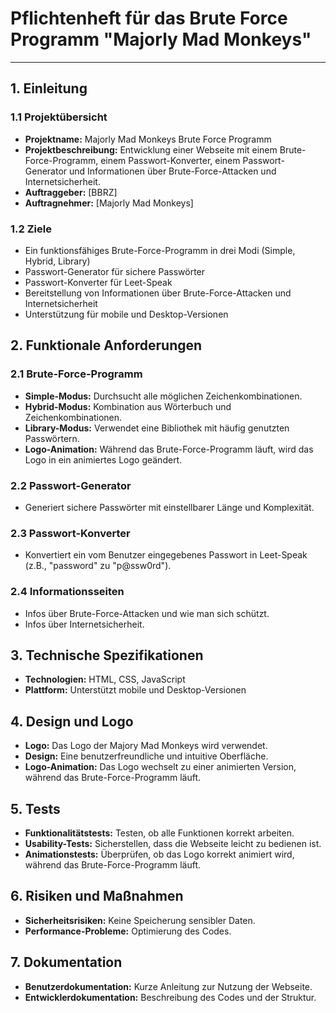 # Pflichtenheft für das Brute Force Programm "Majorly Mad Monkeys"

---

## 1. Einleitung

### 1.1 Projektübersicht
- **Projektname:** Majorly Mad Monkeys Brute Force Programm
- **Projektbeschreibung:** Entwicklung einer Webseite mit einem Brute-Force-Programm, einem Passwort-Konverter, einem Passwort-Generator und Informationen über Brute-Force-Attacken und Internetsicherheit.
- **Auftraggeber:** [BBRZ]
- **Auftragnehmer:** [Majorly Mad Monkeys]

### 1.2 Ziele
- Ein funktionsfähiges Brute-Force-Programm in drei Modi (Simple, Hybrid, Library)
- Passwort-Generator für sichere Passwörter
- Passwort-Konverter für Leet-Speak
- Bereitstellung von Informationen über Brute-Force-Attacken und Internetsicherheit
- Unterstützung für mobile und Desktop-Versionen

## 2. Funktionale Anforderungen

### 2.1 Brute-Force-Programm
- **Simple-Modus:** Durchsucht alle möglichen Zeichenkombinationen.
- **Hybrid-Modus:** Kombination aus Wörterbuch und Zeichenkombinationen.
- **Library-Modus:** Verwendet eine Bibliothek mit häufig genutzten Passwörtern.
- **Logo-Animation:** Während das Brute-Force-Programm läuft, wird das Logo in ein animiertes Logo geändert.

### 2.2 Passwort-Generator
- Generiert sichere Passwörter mit einstellbarer Länge und Komplexität.

### 2.3 Passwort-Konverter
- Konvertiert ein vom Benutzer eingegebenes Passwort in Leet-Speak (z.B., "password" zu "p@ssw0rd").

### 2.4 Informationsseiten
- Infos über Brute-Force-Attacken und wie man sich schützt.
- Infos über Internetsicherheit.

## 3. Technische Spezifikationen

- **Technologien:** HTML, CSS, JavaScript
- **Plattform:** Unterstützt mobile und Desktop-Versionen

## 4. Design und Logo

- **Logo:** Das Logo der Majory Mad Monkeys wird verwendet.
- **Design:** Eine benutzerfreundliche und intuitive Oberfläche.
- **Logo-Animation:** Das Logo wechselt zu einer animierten Version, während das Brute-Force-Programm läuft.

## 5. Tests

- **Funktionalitätstests:** Testen, ob alle Funktionen korrekt arbeiten.
- **Usability-Tests:** Sicherstellen, dass die Webseite leicht zu bedienen ist.
- **Animationstests:** Überprüfen, ob das Logo korrekt animiert wird, während das Brute-Force-Programm läuft.

## 6. Risiken und Maßnahmen

- **Sicherheitsrisiken:** Keine Speicherung sensibler Daten.
- **Performance-Probleme:** Optimierung des Codes.

## 7. Dokumentation

- **Benutzerdokumentation:** Kurze Anleitung zur Nutzung der Webseite.
- **Entwicklerdokumentation:** Beschreibung des Codes und der Struktur.
